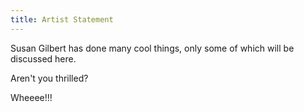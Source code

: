 ```yaml
---
title: Artist Statement
---
```


Susan Gilbert has done many cool things, only some of which will be discussed here.

Aren't you thrilled?

Wheeee!!!